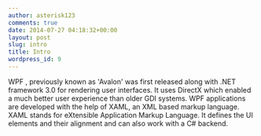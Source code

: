 ```yaml
---
author: asterisk123
comments: true
date: 2014-07-27 04:18:32+00:00
layout: post
slug: intro
title: Intro
wordpress_id: 9
---
```


WPF , previously known as 'Avalon' was first released along with .NET framework 3.0 for rendering user interfaces. It uses DirectX which enabled a much better user experience than older GDI systems. WPF applications are developed with the help of XAML, an XML based markup language. XAML stands for eXtensible Application Markup Language. It defines the UI elements and their alignment and can also work with a C# backend.
